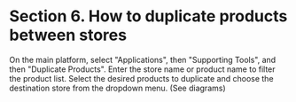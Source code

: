 # Section 6. How to duplicate products between stores

On the main platform, select "Applications", then "Supporting Tools", and then "Duplicate Products". Enter the store name or product name to filter the product list. Select the desired products to duplicate and choose the destination store from the dropdown menu. (See diagrams)